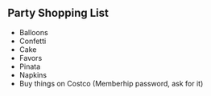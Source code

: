 ## Party Shopping List

- Balloons
- Confetti
- Cake
- Favors
- Pinata
- Napkins
- Buy things on Costco (Memberhip password, ask for it)


